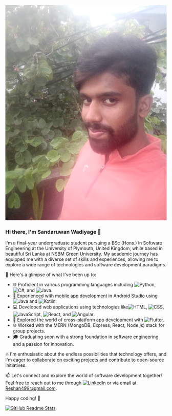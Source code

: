 ![Wadiyage](./20230627_173804.jpg)
### Hi there, I'm Sandaruwan Wadiyage 👋

I'm a final-year undergraduate student pursuing a BSc (Hons.) in Software Engineering at the University of Plymouth, United Kingdom, while based in beautiful Sri Lanka at NSBM Green University. My academic journey has equipped me with a diverse set of skills and experiences, allowing me to explore a wide range of technologies and software development paradigms.

🚀 Here's a glimpse of what I've been up to:

- 🌐 Proficient in various programming languages including ![Python](https://img.shields.io/badge/Python-3776AB?style=for-the-badge&logo=python&logoColor=white), ![C#](https://img.shields.io/badge/C%23-239120?style=for-the-badge&logo=c-sharp&logoColor=white), and ![Java](https://img.shields.io/badge/Java-007396?style=for-the-badge&logo=java&logoColor=white).
- 📱 Experienced with mobile app development in Android Studio using![Java](https://img.shields.io/badge/Java-007396?style=for-the-badge&logo=java&logoColor=white) and ![Kotlin](https://img.shields.io/badge/Kotlin-0095D5?style=for-the-badge&logo=kotlin&logoColor=white).
- 💻 Developed web applications using technologies like![HTML](https://img.shields.io/badge/HTML-239120?style=for-the-badge&logo=html5&logoColor=white), ![CSS](https://img.shields.io/badge/CSS-3776AB?style=for-the-badge&logo=css3&logoColor=white), ![JavaScript](https://img.shields.io/badge/JavaScript-FFD700?style=for-the-badge&logo=javascript&logoColor=black), ![React](https://img.shields.io/badge/React-61DAFB?style=for-the-badge&logo=react&logoColor=black), and ![Angular](https://img.shields.io/badge/Angular-DD0031?style=for-the-badge&logo=angular&logoColor=white).
- 🌱 Explored the world of cross-platform app development with ![Flutter](https://img.shields.io/badge/Flutter-02569B?style=for-the-badge&logo=flutter&logoColor=white).
- 🌐 Worked with the MERN (MongoDB, Express, React, Node.js) stack for group projects.
- 🎓 Graduating soon with a strong foundation in software engineering and a passion for innovation.

🔥 I'm enthusiastic about the endless possibilities that technology offers, and I'm eager to collaborate on exciting projects and contribute to open-source initiatives.

📫 Let's connect and explore the world of software development together! Feel free to reach out to me through [![LinkedIn](https://img.shields.io/badge/LinkedIn-0077B5?style=for-the-badge&logo=linkedin&logoColor=white)](https://www.linkedin.com/in/sandaruwan-wadiyage-7072a2294) or via email at [Reshan499@gmail.com](mailto:Reshan499@gmail.com).

Happy coding! 🚀



[![GitHub Readme Stats](https://github-readme-stats.vercel.app/api?username=WQDiYaGE)](https://github.com/anuraghazra/github-readme-stats)

